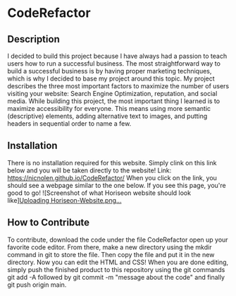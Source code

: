 # CodeRefactor

## Description
I decided to build this project because I have always had a passion to teach users how to run a successful business. 
The most straightforward way to build a successful business is by having proper marketing techniques, which is why I decided to base my project around this topic.
My project describes the three most important factors to maximize the number of users visiting your website: Search Engine Optimization, reputation, and social media.
While building this project, the most important thing I learned is to maximize accessibility for everyone. This means using more semantic (descriptive) elements, adding alternative text to images, and putting headers in sequential order to name a few.

## Installation
There is no installation required for this website. Simply clink on this link below and you will be taken directly to the website!
Link: https://nicnolen.github.io/CodeRefactor/
When you click on the link, you should see a webpage similar to the one below. If you see this page, you're good to go!
![Screenshot of what Horiseon website should look like][Uploading Horiseon-Website.png…]()

## How to Contribute
To contribute, download the code under the file CodeRefactor open up your favorite code editor. From there, make a new directory using the mkdir command in git to store the file. Then copy the file and put it in the new directory. Now you can edit the HTML and CSS! 
When you are done editing, simply push the finished product to this repository using the git commands git add -A followed by git commit -m "message about the code" and finally git push origin main. 



